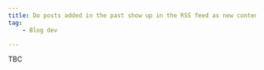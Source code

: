 ```yaml
---
title: Do posts added in the past show up in the RSS feed as new content?
tag:
    - Blog dev

---
```


TBC
